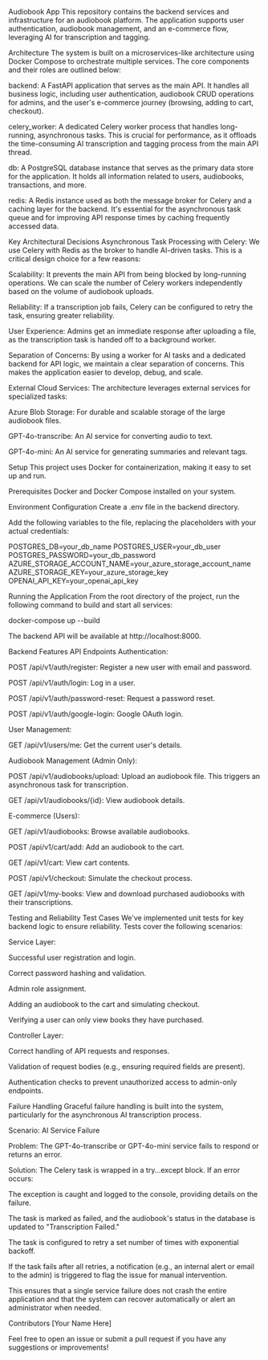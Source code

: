 Audiobook App
This repository contains the backend services and infrastructure for an audiobook platform. The application supports user authentication, audiobook management, and an e-commerce flow, leveraging AI for transcription and tagging.

Architecture
The system is built on a microservices-like architecture using Docker Compose to orchestrate multiple services. The core components and their roles are outlined below:

backend: A FastAPI application that serves as the main API. It handles all business logic, including user authentication, audiobook CRUD operations for admins, and the user's e-commerce journey (browsing, adding to cart, checkout).

celery_worker: A dedicated Celery worker process that handles long-running, asynchronous tasks. This is crucial for performance, as it offloads the time-consuming AI transcription and tagging process from the main API thread.

db: A PostgreSQL database instance that serves as the primary data store for the application. It holds all information related to users, audiobooks, transactions, and more.

redis: A Redis instance used as both the message broker for Celery and a caching layer for the backend. It's essential for the asynchronous task queue and for improving API response times by caching frequently accessed data.

Key Architectural Decisions
Asynchronous Task Processing with Celery: We use Celery with Redis as the broker to handle AI-driven tasks. This is a critical design choice for a few reasons:

Scalability: It prevents the main API from being blocked by long-running operations. We can scale the number of Celery workers independently based on the volume of audiobook uploads.

Reliability: If a transcription job fails, Celery can be configured to retry the task, ensuring greater reliability.

User Experience: Admins get an immediate response after uploading a file, as the transcription task is handed off to a background worker.

Separation of Concerns: By using a worker for AI tasks and a dedicated backend for API logic, we maintain a clear separation of concerns. This makes the application easier to develop, debug, and scale.

External Cloud Services: The architecture leverages external services for specialized tasks:

Azure Blob Storage: For durable and scalable storage of the large audiobook files.

GPT-4o-transcribe: An AI service for converting audio to text.

GPT-4o-mini: An AI service for generating summaries and relevant tags.

Setup
This project uses Docker for containerization, making it easy to set up and run.

Prerequisites
Docker and Docker Compose installed on your system.

Environment Configuration
Create a .env file in the backend directory.

Add the following variables to the file, replacing the placeholders with your actual credentials:

POSTGRES_DB=your_db_name
POSTGRES_USER=your_db_user
POSTGRES_PASSWORD=your_db_password
AZURE_STORAGE_ACCOUNT_NAME=your_azure_storage_account_name
AZURE_STORAGE_KEY=your_azure_storage_key
OPENAI_API_KEY=your_openai_api_key

Running the Application
From the root directory of the project, run the following command to build and start all services:

docker-compose up --build

The backend API will be available at http://localhost:8000.

Backend Features
API Endpoints
Authentication:

POST /api/v1/auth/register: Register a new user with email and password.

POST /api/v1/auth/login: Log in a user.

POST /api/v1/auth/password-reset: Request a password reset.

POST /api/v1/auth/google-login: Google OAuth login.

User Management:

GET /api/v1/users/me: Get the current user's details.

Audiobook Management (Admin Only):

POST /api/v1/audiobooks/upload: Upload an audiobook file. This triggers an asynchronous task for transcription.

GET /api/v1/audiobooks/{id}: View audiobook details.

E-commerce (Users):

GET /api/v1/audiobooks: Browse available audiobooks.

POST /api/v1/cart/add: Add an audiobook to the cart.

GET /api/v1/cart: View cart contents.

POST /api/v1/checkout: Simulate the checkout process.

GET /api/v1/my-books: View and download purchased audiobooks with their transcriptions.

Testing and Reliability
Test Cases
We've implemented unit tests for key backend logic to ensure reliability. Tests cover the following scenarios:

Service Layer:

Successful user registration and login.

Correct password hashing and validation.

Admin role assignment.

Adding an audiobook to the cart and simulating checkout.

Verifying a user can only view books they have purchased.

Controller Layer:

Correct handling of API requests and responses.

Validation of request bodies (e.g., ensuring required fields are present).

Authentication checks to prevent unauthorized access to admin-only endpoints.

Failure Handling
Graceful failure handling is built into the system, particularly for the asynchronous AI transcription process.

Scenario: AI Service Failure

Problem: The GPT-4o-transcribe or GPT-4o-mini service fails to respond or returns an error.

Solution: The Celery task is wrapped in a try...except block. If an error occurs:

The exception is caught and logged to the console, providing details on the failure.

The task is marked as failed, and the audiobook's status in the database is updated to "Transcription Failed."

The task is configured to retry a set number of times with exponential backoff.

If the task fails after all retries, a notification (e.g., an internal alert or email to the admin) is triggered to flag the issue for manual intervention.

This ensures that a single service failure does not crash the entire application and that the system can recover automatically or alert an administrator when needed.

Contributors
[Your Name Here]

Feel free to open an issue or submit a pull request if you have any suggestions or improvements!